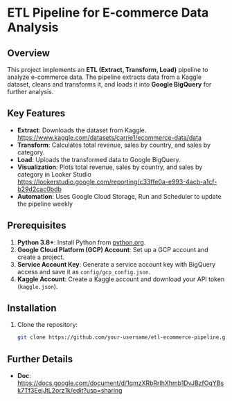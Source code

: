 # ETL Pipeline for E-commerce Data Analysis

## Overview
This project implements an **ETL (Extract, Transform, Load)** pipeline to analyze e-commerce data. 
The pipeline extracts data from a Kaggle dataset, cleans and transforms it, and loads it into **Google BigQuery** for further analysis.

## Key Features
- **Extract**: Downloads the dataset from Kaggle.
   https://www.kaggle.com/datasets/carrie1/ecommerce-data/data
- **Transform**: Calculates total revenue, sales by country, and sales by category.
- **Load**: Uploads the transformed data to Google BigQuery.
- **Visualization**: Plots total revenue, sales by country, and sales by category in Looker Studio
   https://lookerstudio.google.com/reporting/c33ffe0a-e993-4acb-a1cf-b29d2cac0bdb
- **Automation**: Uses Google Cloud Storage, Run and Scheduler to update the pipeline weekly

## Prerequisites
1. **Python 3.8+**: Install Python from [python.org](https://www.python.org/).
2. **Google Cloud Platform (GCP) Account**: Set up a GCP account and create a project.
3. **Service Account Key**: Generate a service account key with BigQuery access and save it as `config/gcp_config.json`.
4. **Kaggle Account**: Create a Kaggle account and download your API token (`kaggle.json`).

## Installation
1. Clone the repository:
   ```bash
   git clone https://github.com/your-username/etl-ecommerce-pipeline.git

## Further Details
- **Doc**: https://docs.google.com/document/d/1qmzXRbRrlhXhmb1DvJBzfOqYBsk7Tf3EejJtL2orz1k/edit?usp=sharing

